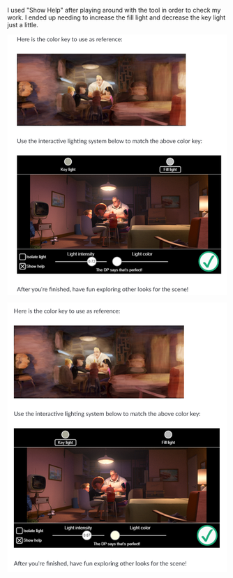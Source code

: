 I used "Show Help" after playing around with the tool in order to check my work. I ended up needing to increase the fill light and decrease the key light just a little. 

![fill](https://github.com/MasqueradeOfSilence/pixar-in-a-box/blob/main/lighting/piablighting6-FILL.png?raw=true)

![key](https://github.com/MasqueradeOfSilence/pixar-in-a-box/blob/main/lighting/piablighting6-KEY.png?raw=true)
